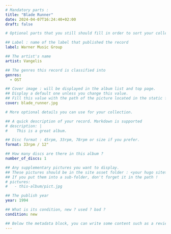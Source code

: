 ```yaml
---
# Mandatory parts :
title: "Blade Runner"
date: 2024-04-07T16:24:40+02:00
draft: false

# Optional parts that you still should fill in order to sort your collection

## Label : name of the label that published the record
label: Warner Music Group

## The artist's name
artist: Vangelis

## The genres this record is classified into
genres:
  - OST

## Cover image : will be displayed in the album list and top page.
## Display a default one unless you change this value.
## Fill this value with the path of the picture located in the static folder
cover: blade_runner.jpg

# More optional details you can use for your collection.

## A quick description of your record. Markdown is supported
# description: |
#    This is a great album.

## Disc format : 45rpm, 33rpm, 78rpm or size if you prefer.
format: 33rpm / 12"

## How many discs are there in this album ?
number_of_discs: 1

## Any supplementary pictures you want to display.
## These pictures should be in the site asset folder : <your hugo site>/static
## If you put them into a sub-folder, don't forget it in the path !
# pictures:
#   - this-album/pict.jpg

## The publish year
year: 1994

## What is its condition, new ? used ? bad ?
condition: new

## Below the metadata block, you can write some content such as a review or anything else you want. It'll be displayed in the album page.
---
```


